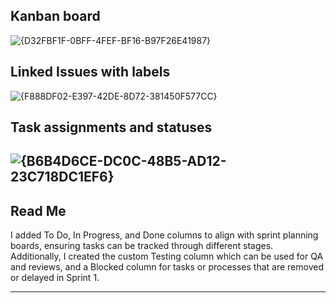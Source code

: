 ## Kanban board

![{D32FBF1F-0BFF-4FEF-BF16-B97F26E41987}](https://github.com/user-attachments/assets/0eb61675-11bd-4bec-9110-609b8619111e)

## Linked Issues with labels

![{F888DF02-E397-42DE-8D72-381450F577CC}](https://github.com/user-attachments/assets/d04f0808-e6f1-4ef0-bb08-618150d0f751)

## Task assignments and statuses
![{B6B4D6CE-DC0C-48B5-AD12-23C718DC1EF6}](https://github.com/user-attachments/assets/76335b97-e19e-4406-beab-1651869cbbd7)
 ---
## Read Me 
I added To Do, In Progress, and Done columns to align with sprint planning boards, ensuring tasks can be tracked through different stages. Additionally, I created the custom Testing column which can be used for QA and reviews, and a Blocked column for tasks or processes that are removed or delayed in Sprint 1.

---
